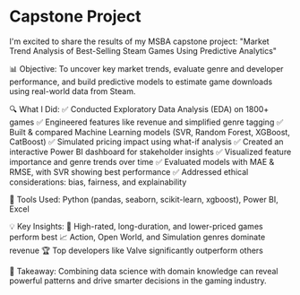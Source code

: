# Capstone Project 
I'm excited to share the results of my MSBA capstone project:
"Market Trend Analysis of Best-Selling Steam Games Using Predictive Analytics"

📊 Objective:
To uncover key market trends, evaluate genre and developer performance, and build predictive models to estimate game downloads using real-world data from Steam.

🔍 What I Did:
✅ Conducted Exploratory Data Analysis (EDA) on 1800+ games
✅ Engineered features like revenue and simplified genre tagging
✅ Built & compared Machine Learning models (SVR, Random Forest, XGBoost, CatBoost)
✅ Simulated pricing impact using what-if analysis
✅ Created an interactive Power BI dashboard for stakeholder insights
✅ Visualized feature importance and genre trends over time
✅ Evaluated models with MAE & RMSE, with SVR showing best performance
✅ Addressed ethical considerations: bias, fairness, and explainability

🧠 Tools Used: Python (pandas, seaborn, scikit-learn, xgboost), Power BI, Excel

💡 Key Insights:
🎯 High-rated, long-duration, and lower-priced games perform best
📈 Action, Open World, and Simulation genres dominate revenue
🏆 Top developers like Valve significantly outperform others

📌 Takeaway:
Combining data science with domain knowledge can reveal powerful patterns and drive smarter decisions in the gaming industry.
